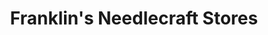 ---
title: "Franklin's Needlecraft Stores"
url: /chelmsford/franklins-needlecraft-stores/
shop: Nähzubehör
---